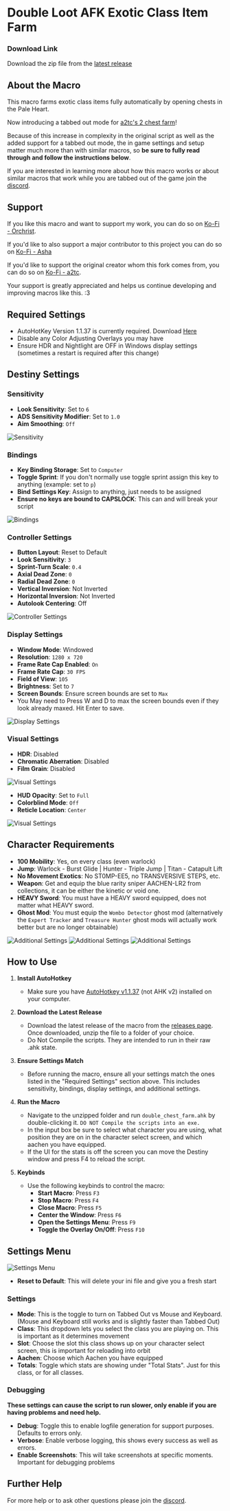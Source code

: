 # Double Loot AFK Exotic Class Item Farm
### Download Link
Download the zip file from the [latest release](https://github.com/orchrist-pc/double-chest-tabbedout/releases/latest)

## About the Macro

This macro farms exotic class items fully automatically by opening chests in the Pale Heart.

Now introducing a tabbed out mode for [a2tc's 2 chest farm](https://github.com/A2TC-YT/afk-class-item-double-chest)!

Because of this increase in complexity in the original script as well as the added support for a tabbed out mode, the in game settings and setup matter much more than with similar macros, so **be sure to fully read through and follow the instructions below**.

If you are interested in learning more about how this macro works or about similar macros that work while you are tabbed out of the game join the [discord](https://thrallway.com).

## Support
If you like this macro and want to support my work, you can do so on [Ko-Fi - Orchrist](https://ko-fi.com/orchrist).

If you'd like to also support a major contributor to this project you can do so on [Ko-Fi - Asha](https://ko-fi.com/asha00)

If you'd like to support the original creator whom this fork comes from, you can do so on [Ko-Fi - a2tc](https://ko-fi.com/a2tc_awesome_guy). 

Your support is greatly appreciated and helps us continue developing and improving macros like this. :3

## Required Settings
- AutoHotKey Version 1.1.37 is currently required.
Download [Here](https://autohotkey.com/download/1.1/AutoHotkey_1.1.37.02_setup.exe)
- Disable any Color Adjusting Overlays you may have
- Ensure HDR and Nightlight are OFF in Windows display settings (sometimes a restart is required after this change)

## Destiny Settings
### Sensitivity
- **Look Sensitivity**: Set to `6`
- **ADS Sensitivity Modifier**: Set to `1.0`
- **Aim Smoothing**: `Off`

  
![Sensitivity](_Libraries/Reference_Images/chest_farm_sens.png)

### Bindings
- **Key Binding Storage**: Set to `Computer`
- **Toggle Sprint**: If you don't normally use toggle sprint assign this key to anything (example: set to `p`)
- **Bind Settings Key**: Assign to anything, just needs to be assigned
- **Ensure no keys are bound to CAPSLOCK**: This can and will break your script


![Bindings](_Libraries/Reference_Images/All_Keybinds.png)

### Controller Settings
- **Button Layout**: Reset to Default
- **Look Sensitivity**: `3`
- **Sprint-Turn Scale**: `0.4`
- **Axial Dead Zone**: `0`
- **Radial Dead Zone**: `0`
- **Vertical Inversion**: Not Inverted
- **Horizontal Inversion**: Not Inverted
- **Autolook Centering**: Off


![Controller Settings](_Libraries/Reference_Images/controller_settings.png)

### Display Settings
- **Window Mode**: Windowed
- **Resolution**: `1280 x 720`
- **Frame Rate Cap Enabled**: `On`
- **Frame Rate Cap**: `30 FPS`
- **Field of View**: `105`
- **Brightness**: Set to `7`
- **Screen Bounds**: Ensure screen bounds are set to `Max`
- You May need to Press W and D to max the screen bounds even if they look already maxed. Hit Enter to save.

  
![Display Settings](_Libraries/Reference_Images/chest_farm_video_settings.png)

### Visual Settings
- **HDR**: Disabled
- **Chromatic Aberration**: Disabled
- **Film Grain**: Disabled

  
![Visual Settings](_Libraries/Reference_Images/chest_farm_additional_video.png)
- **HUD Opacity**: Set to `Full`
- **Colorblind Mode**: `Off`
- **Reticle Location**: `Center`

  
![Visual Settings](_Libraries/Reference_Images/chest_farm_gameplay.png)

## Character Requirements
- **100 Mobility**: Yes, on every class (even warlock)
- **Jump**: Warlock - Burst Glide | Hunter - Triple Jump | Titan - Catapult Lift
- **No Movement Exotics**: No ST0MP-EE5, no TRANSVERSIVE STEPS, etc.
- **Weapon**: Get and equip the blue rarity sniper AACHEN-LR2 from collections, it can be either the kinetic or void one.
- **HEAVY Sword**: You must have a HEAVY sword equipped, does not matter what HEAVY sword.
- **Ghost Mod**: You must equip the `Wombo Detector` ghost mod (alternatively the `Expert Tracker` and `Treasure Hunter` ghost mods will actually work better but are no longer obtainable)

![Additional Settings](_Libraries/Reference_Images/chest_farm_mobi.png)
![Additional Settings](_Libraries/Reference_Images/chest_farm_aachen.png)
![Additional Settings](_Libraries/Reference_Images/chest_farm_ghost_mod.png)

## How to Use

1. **Install AutoHotkey**
   - Make sure you have [AutoHotkey v1.1.37](https://www.autohotkey.com/download/ahk-install.exe) (not AHK v2) installed on your computer.
   
2. **Download the Latest Release**
   - Download the latest release of the macro from the [releases page](https://github.com/orchrist-pc/double-chest-tabbedout/releases/latest). Once downloaded, unzip the file to a folder of your choice.
   - Do Not Compile the scripts. They are intended to run in their raw .ahk state.

3. **Ensure Settings Match**
   - Before running the macro, ensure all your settings match the ones listed in the "Required Settings" section above. This includes sensitivity, bindings, display settings, and additional settings.

4. **Run the Macro**
   - Navigate to the unzipped folder and run `double_chest_farm.ahk` by double-clicking it. `DO NOT Compile the scripts into an exe.`
   - In the input box be sure to select what character you are using, what position they are on in the character select screen, and which aachen you have equipped.
   - If the UI for the stats is off the screen you can move the Destiny window and press F4 to reload the script.

5. **Keybinds**
   - Use the following keybinds to control the macro:
     - **Start Macro**: Press `F3`
     - **Stop Macro**: Press `F4`
     - **Close Macro**: Press `F5`
     - **Center the Window**: Press `F6`
     - **Open the Settings Menu**: Press `F9`
     - **Toggle the Overlay On/Off**: Press `F10`

## Settings Menu
![Settings Menu](_Libraries/Reference_Images/settings.png)
- **Reset to Default**: This will delete your ini file and give you a fresh start

### Settings
   - **Mode**: This is the toggle to turn on Tabbed Out vs Mouse and Keyboard. (Mouse and Keyboard still works and is slightly faster than Tabbed Out)
   - **Class**: This dropdown lets you select the class you are playing on. This is important as it determines movement
   - **Slot**: Choose the slot this class shows up on your character select screen, this is important for reloading into orbit
   - **Aachen**: Choose which Aachen you have equipped
   - **Totals**: Toggle which stats are showing under "Total Stats". Just for this class, or for all classes.

### Debugging
**These settings can cause the script to run slower, only enable if you are having problems and need help.**
   - **Debug**: Toggle this to enable logfile generation for support purposes. Defaults to errors only.
   - **Verbose**: Enable verbose logging, this shows every success as well as errors.
   - **Enable Screenshots**: This will take screenshots at specific moments. Important for debugging problems

## Further Help
For more help or to ask other questions please join the [discord](https://thrallway.com).
